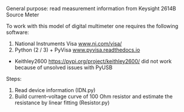 General purpose: read measurement information from Keysight 2614B Source Meter

To work with this model of digital multimeter one requires the following software:
1. National Instruments Visa www.ni.com/visa/
2. Python (2 / 3) + PyVisa www.pyvisa.readthedocs.io
* Keithley2600 https://pypi.org/project/keithley2600/ did not work because of unsolved issues with PyUSB

Steps:
1) Read device information (IDN.py)
2) Build current–voltage curve of 100 Ohm resistor and estimate the resistance by linear fitting (Resistor.py)

